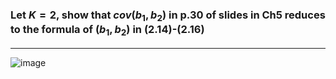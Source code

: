 ### Let $K=2$, show that $cov(b_1, b_2)$ in p.30 of slides in Ch5 reduces to the formula of $(b_1, b_2)$ in (2.14)-(2.16)
---
![image](https://github.com/user-attachments/assets/c40ed135-a946-42f3-8276-ea42c1398270)
